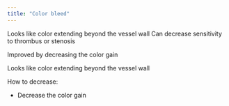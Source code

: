 ```yaml
---
title: "Color bleed"
---
```

Looks like color extending beyond the vessel wall
Can decrease sensitivity to thrombus or stenosis

Improved by decreasing the color gain

Looks like color extending beyond the vessel wall

How to decrease:
- Decrease the color gain

